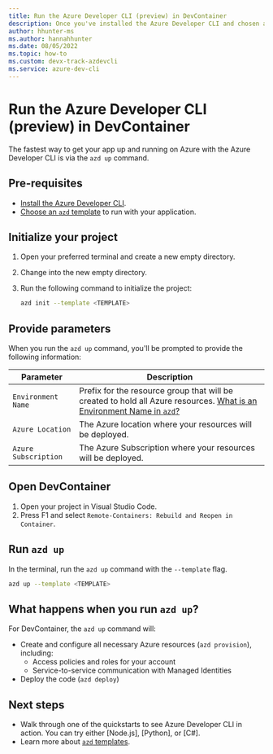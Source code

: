 ```yaml
---
title: Run the Azure Developer CLI (preview) in DevContainer
description: Once you've installed the Azure Developer CLI and chosen a template, run the azd up command.
author: hhunter-ms
ms.author: hannahhunter
ms.date: 08/05/2022
ms.topic: how-to
ms.custom: devx-track-azdevcli
ms.service: azure-dev-cli
---
```


# Run the Azure Developer CLI (preview) in DevContainer

The fastest way to get your app up and running on Azure with the Azure Developer CLI is via the `azd up` command. 

## Pre-requisites

- [Install the Azure Developer CLI](./install-azd-devcontainer.md).
- [Choose an `azd` template](./azd-templates.md) to run with your application.

## Initialize your project

1. Open your preferred terminal and create a new empty directory.
1. Change into the new empty directory.
1. Run the following command to initialize the project:

   ```bash
   azd init --template <TEMPLATE>
   ```

## Provide parameters

When you run the `azd up` command, you'll be prompted to provide the following information:

| Parameter | Description |
| --------- | ----------- |
| `Environment Name` | Prefix for the resource group that will be created to hold all Azure resources. [What is an Environment Name in `azd`?](./faq.yml#what-is-an-environment-name) |
| `Azure Location`   | The Azure location where your resources will be deployed. |
| `Azure Subscription` | The Azure Subscription where your resources will be deployed. |

## Open DevContainer

1. Open your project in Visual Studio Code.
1. Press F1 and select `Remote-Containers: Rebuild and Reopen in Container`.

## Run `azd up`

In the terminal, run the `azd up` command with the `--template` flag.

```bash
azd up --template <TEMPLATE>
```

## What happens when you run `azd up`?

For DevContainer, the `azd up` command will:

- Create and configure all necessary Azure resources (`azd provision`), including:
  - Access policies and roles for your account
  - Service-to-service communication with Managed Identities
- Deploy the code (`azd deploy`)

## Next steps

- Walk through one of the quickstarts to see Azure Developer CLI in action. You can try either [Node.js], [Python], or [C#].
- Learn more about [`azd` templates](./azd-templates.md).